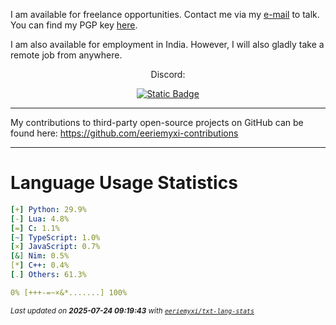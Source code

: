 I am available for freelance opportunities. Contact me via my [e-mail](mailto:myxi@envs.net?subject=I'd%20Like%20to%20Talk%20to%20You%20About%20a%20Freelance%20Project) to talk. You can find my PGP key [here](https://github.com/sponsors/eeriemyxi).

I am also available for employment in India. However, I will also gladly take a
remote job from anywhere.

<p align="center">Discord:</p>
<p align="center">
  <a href="https://discord.com/users/598134630104825856">
    <img alt="Static Badge" src="https://img.shields.io/badge/%40myxi-Add_me_on_Discord-blue?style=flat&logo=discord&logoColor=white&labelColor=%235865F2&color=%235865F2&link=https%3A%2F%2Fdiscord.com%2Fusers%2F598134630104825856%2F">
  </a>
</p>

---

My contributions to third-party open-source projects on GitHub can be found
here: https://github.com/eeriemyxi-contributions

---

# Language Usage Statistics
```yaml
[+] Python: 29.9%
[-] Lua: 4.8%
[=] C: 1.1%
[~] TypeScript: 1.0%
[×] JavaScript: 0.7%
[&] Nim: 0.5%
[*] C++: 0.4%
[.] Others: 61.3%

0% [+++-=~×&*.......] 100%
```

<sub>_Last updated on **2025-07-24 09:19:43** with [`eeriemyxi/txt-lang-stats`](https://github.com/eeriemyxi/txt-lang-stats)_</sub>


